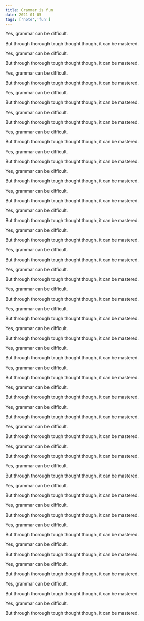 ```yaml
---
title: Grammar is fun
date: 2021-01-05
tags: ['note','fun']
---
```


Yes, grammar can be difficult.

But through thorough tough thought though, it can be mastered.

Yes, grammar can be difficult.

But through thorough tough thought though, it can be mastered.

Yes, grammar can be difficult.

But through thorough tough thought though, it can be mastered.

Yes, grammar can be difficult.

But through thorough tough thought though, it can be mastered.

Yes, grammar can be difficult.

But through thorough tough thought though, it can be mastered.

Yes, grammar can be difficult.

But through thorough tough thought though, it can be mastered.

Yes, grammar can be difficult.

But through thorough tough thought though, it can be mastered.

Yes, grammar can be difficult.

But through thorough tough thought though, it can be mastered.

Yes, grammar can be difficult.

But through thorough tough thought though, it can be mastered.

Yes, grammar can be difficult.

But through thorough tough thought though, it can be mastered.

Yes, grammar can be difficult.

But through thorough tough thought though, it can be mastered.

Yes, grammar can be difficult.

But through thorough tough thought though, it can be mastered.

Yes, grammar can be difficult.

But through thorough tough thought though, it can be mastered.

Yes, grammar can be difficult.

But through thorough tough thought though, it can be mastered.

Yes, grammar can be difficult.

But through thorough tough thought though, it can be mastered.

Yes, grammar can be difficult.

But through thorough tough thought though, it can be mastered.

Yes, grammar can be difficult.

But through thorough tough thought though, it can be mastered.

Yes, grammar can be difficult.

But through thorough tough thought though, it can be mastered.

Yes, grammar can be difficult.

But through thorough tough thought though, it can be mastered.

Yes, grammar can be difficult.

But through thorough tough thought though, it can be mastered.

Yes, grammar can be difficult.

But through thorough tough thought though, it can be mastered.

Yes, grammar can be difficult.

But through thorough tough thought though, it can be mastered.

Yes, grammar can be difficult.

But through thorough tough thought though, it can be mastered.

Yes, grammar can be difficult.

But through thorough tough thought though, it can be mastered.

Yes, grammar can be difficult.

But through thorough tough thought though, it can be mastered.

Yes, grammar can be difficult.

But through thorough tough thought though, it can be mastered.

Yes, grammar can be difficult.

But through thorough tough thought though, it can be mastered.

Yes, grammar can be difficult.

But through thorough tough thought though, it can be mastered.

Yes, grammar can be difficult.

But through thorough tough thought though, it can be mastered.

Yes, grammar can be difficult.

But through thorough tough thought though, it can be mastered.

